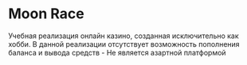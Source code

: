 # Moon Race

Учебная реализация онлайн казино, созданная исключительно как хобби. В данной реализации отсутствует возможность пополнения баланса и вывода средств - Не является азартной платформой
